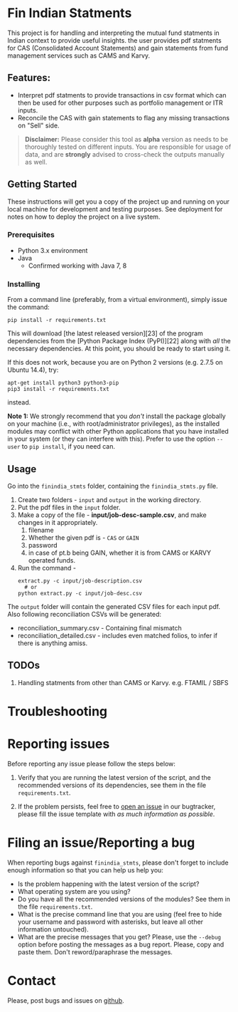 # Fin Indian Statments

This project is for handling and interpreting the mutual fund statments in Indian context to provide useful insights. the user provides pdf statments for CAS (Consolidated Account Statements) and gain statements from fund management services such as CAMS and Karvy.

## Features:

* Interpret pdf statments to provide transactions in csv format which can then be used for other purposes such as portfolio management or ITR inputs.
* Reconcile the CAS with gain statements to flag any missing transactions on "Sell" side.


> **Disclaimer:** Please consider this tool as **alpha** version as needs to be thoroughly tested on different inputs. You are responsible for usage of data, and are **strongly** advised to cross-check the outputs manually as well.


## Getting Started

These instructions will get you a copy of the project up and running on your local machine for development and testing purposes. See deployment for notes on how to deploy the project on a live system.

### Prerequisites

- Python 3.x environment
- Java
  - Confirmed working with Java 7, 8

### Installing

From a command line (preferably, from a virtual environment), simply issue
the command:

    pip install -r requirements.txt


This will download [the latest released version][23] of the program dependencies from the
[Python Package Index (PyPI)][22] along with *all* the necessary
dependencies. At this point, you should be ready to start using it.

If this does not work, because you are on Python 2 versions (e.g. 2.7.5
on Ubuntu 14.4), try:

    apt-get install python3 python3-pip
    pip3 install -r requirements.txt

instead.

**Note 1:** We strongly recommend that you *don't* install the package
globally on your machine (i.e., with root/administrator privileges), as the
installed modules may conflict with other Python applications that you have
installed in your system (or they can interfere with this).  Prefer
to use the option `--user` to `pip install`, if you need can.


## Usage

Go into the `finindia_stmts` folder, containing the `finindia_stmts.py` file.

1. Create two folders - `input` and `output` in the working directory. 
2. Put the pdf files in the `input` folder.
3. Make a copy of the file - **input/job-desc-sample.csv**, and make changes in it appropriately.
    1. filename
    2. Whether the given pdf is - `CAS` or `GAIN`
    3. password
    4. in case of pt.b being GAIN, whether it is from CAMS or KARVY operated funds.
4. Run the command -
    ```
    extract.py -c input/job-description.csv
      # or
    python extract.py -c input/job-desc.csv
    ```


The `output` folder will contain the generated CSV files for each input pdf. Also following reconciliation CSVs will be generated:
* reconciliation_summary.csv - Containing final mismatch 
* reconciliation_detailed.csv - includes even matched folios, to infer if there is anything amiss.

## TODOs

1. Handling statments from other than CAMS or Karvy. e.g. FTAMIL / SBFS

# Troubleshooting


# Reporting issues

Before reporting any issue please follow the steps below:

1. Verify that you are running the latest version of the script, and the
recommended versions of its dependencies, see them in the file
`requirements.txt`. 

2. If the problem persists, feel free to [open an issue][issue] in our
bugtracker, please fill the issue template with *as much information as
possible*.

[issue]: https://github.com/finindia_stmts/finindia_stmts/issues

# Filing an issue/Reporting a bug

When reporting bugs against `finindia_stmts`, please don't forget to include
enough information so that you can help us help you:

* Is the problem happening with the latest version of the script?
* What operating system are you using?
* Do you have all the recommended versions of the modules? See them in the
  file `requirements.txt`.
* What is the precise command line that you are using (feel free to hide
  your username and password with asterisks, but leave all other
  information untouched).
* What are the precise messages that you get? Please, use the `--debug`
  option before posting the messages as a bug report. Please, copy and paste
  them.  Don't reword/paraphrase the messages.


# Contact

Please, post bugs and issues on [github][1]. 

[1]: https://github.com/finindia_stmts/finindia_stmts/issues
